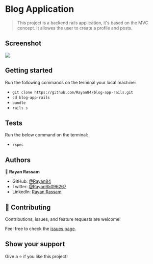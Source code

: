 # Blog Application

> This project is a backend rails application, it's based on the MVC concept. It allowes the user to create a profile and posts.


## Screenshot
<img src='./screenshot'>

## Getting started
  Run the following commands on the terminal your local machine:

  - `git clone https://github.com/Rayan84/blog-app-rails.git`
  - `cd blog-app-rails`
  - `bundle`
  - `rails s`

## Tests
  Run the below command on the terminal:
  
  - `rspec`

## Authors

👤 **Rayan Rassam**

- GitHub: [@Rayan84](https://github.com/Rayan84)
- Twitter: [@Rayan65096267](https://twitter.com/Rayan65096267)
- LinkedIn: [Rayan Rassam](https://www.linkedin.com/in/rayan-rassam/)

## 🤝 Contributing

Contributions, issues, and feature requests are welcome!

Feel free to check the [issues page](../../issues/).

## Show your support 

Give a ⭐️ if you like this project!
